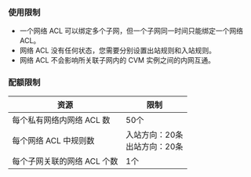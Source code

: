 ### 使用限制
- 一个网络 ACL 可以绑定多个子网，但一个子网同一时间只能绑定一个网络 ACL。
- 网络 ACL 没有任何状态，您需要分别设置出站规则和入站规则。
- 网络 ACL 不会影响所关联子网内的 CVM 实例之间的内网互通。

### 配额限制
| 资源             | 限制          |
| -------------- | ----------------- |
| 每个私有网络内网络 ACL 数  | 50个         |
| 每个网络 ACL 中规则数    | 入站方向：20条<br/>出站方向：20条 |
| 每个子网关联的网络 ACL 个数 | 1个           |

